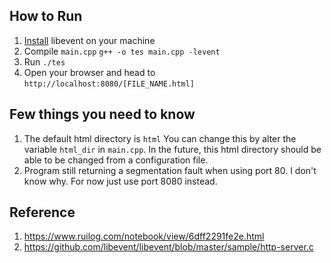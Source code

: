 ## How to Run
1. [Install](https://github.com/libevent/libevent) libevent on your machine
2. Compile `main.cpp`
`g++ -o tes main.cpp -levent`
3. Run `./tes`
4. Open your browser and head to `http://localhost:8080/[FILE_NAME.html]` 

## Few things you need to know
1. The default html directory is `html`
You can change this by alter the variable `html_dir` in `main.cpp`.
In the future, this html directory should be able to be changed from a configuration file.
2. Program still returning a segmentation fault when using port 80. I don't know why. 
For now just use port 8080 instead.

## Reference
1. https://www.ruilog.com/notebook/view/6dff2291fe2e.html
2. https://github.com/libevent/libevent/blob/master/sample/http-server.c